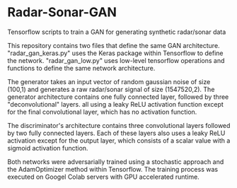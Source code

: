 # Radar-Sonar-GAN
Tensorflow scripts to train a GAN for generating synthetic radar/sonar data

This repository contains two files that define the same GAN architecture.  "radar_gan_keras.py" uses the Keras package 
within Tensorflow to define the network.  "radar_gan_low.py" uses low-level tensorflow operations and functions to define 
the same network architecture.

The generator takes an input vector of random gaussian noise of size (100,1) and generates a raw radar/sonar signal of size 
(1547520,2).  The generator architecture contains one fully connected layer, followed by three "deconvolutional" layers.
all using a leaky ReLU activation function except for the final convolutional layer, which has no activation function.

The discriminator's architecture contains three convolutional layers followed by two fully connected layers.  Each of these
layers also uses a leaky ReLU activation except for the output layer, which consists of a scalar value with a sigmoid 
activation function.

Both networks were adversarially trained using a stochastic approach and the AdamOptimizer method within Tensorflow.
The training process was executed on Googel Colab servers with GPU accelerated runtime.
